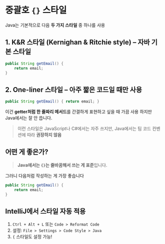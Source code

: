 # 중괄호 `{}` 스타일

Java는 기본적으로 다음 **두 가지 스타일** 중 하나를 사용

## 1. **K\&R 스타일 (Kernighan & Ritchie style)** – 자바 기본 스타일

```java
public String getEmail() {
    return email;
}
```

## 2. **One-liner 스타일** – 아주 짧은 코드일 때만 사용

```java
public String getEmail() { return email; }
```

이건 **getter처럼 한 줄짜리 메서드**를 간결하게 표현하고 싶을 때 가끔 사용
하지만 Java에서는 잘 안 씁니다.

> 이런 스타일은 JavaScript나 C#에서는 자주 쓰지만,
> Java에서는 팀 코드 컨벤션에 따라 **권장하지 않음**

## 어떤 게 좋은가?

> **Java에서는 `{}`는 줄바꿈해서 쓰는 게 표준**입니다.

그러니 다음처럼 작성하는 게 가장 좋습니다

```java
public String getEmail() {
    return email;
}
```

## IntelliJ에서 스타일 자동 적용

1. `Ctrl + Alt + L` 또는 `Code > Reformat Code`
2. 설정: `File > Settings > Code Style > Java`
3. `{` 스타일도 설정 가능!
